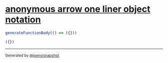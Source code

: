 # [anonymous arrow one liner object notation](../../function_parser.test.js#L27)

```js
generateFunctionBody(() => ({}))
```

```js
({})
```
---
<sub>
  Generated by <a href="https://github.com/jsenv/core/tree/main/packages/independent/snapshot">@jsenv/snapshot</a>
</sub>